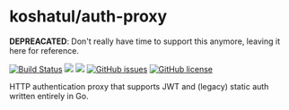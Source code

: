 # koshatul/auth-proxy

**DEPREACATED**: Don't really have time to support this anymore, leaving it here for reference.

[![Build Status](https://travis-ci.org/koshatul/auth-proxy.svg?branch=master)](https://travis-ci.org/koshatul/auth-proxy)
[![](https://images.microbadger.com/badges/image/koshatul/auth-proxy.svg)](https://microbadger.com/images/koshatul/auth-proxy)
[![](https://images.microbadger.com/badges/version/koshatul/auth-proxy.svg)](https://microbadger.com/images/koshatul/auth-proxy)
[![GitHub issues](https://img.shields.io/github/issues/koshatul/auth-proxy)](https://github.com/koshatul/auth-proxy/issues)
[![GitHub license](https://img.shields.io/github/license/koshatul/auth-proxy)](https://github.com/koshatul/auth-proxy)

HTTP authentication proxy that supports JWT and (legacy) static auth written entirely in Go.

